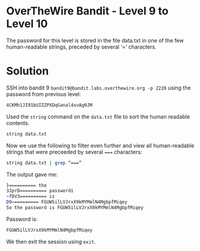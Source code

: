 # OverTheWire Bandit - Level 9 to Level 10
The password for this level is stored in the file data.txt in one of the few human-readable strings, preceded by several ‘=’ characters.
# Solution
SSH into bandit 9 `bandit9@bandit.labs.overthewire.org -p 2220` using the password from previous level:
```bash
4CKMh1JI91bUIZZPXDqGanal4xvAg0JM
```

 Used the `string` command on the `data.txt` file to sort the human readable contents.

 ```bash
string data.txt
```
Now we use the following to filter even further and view all human-readable strings that were preceeded by several `===` characters:
```bash
string data.txt | grep “===” 
```

The output gave me:
```bash
}========== the
3JprD========== passwordi
~fDV3========== is
D9========== FGUW5ilLVJrxX9kMYMmlN4MgbpfMiqey
So the password is FGUW5ilLVJrxX9kMYMmlN4MgbpfMiqey

```
Password is:

 ```bash
FGUW5ilLVJrxX9kMYMmlN4MgbpfMiqey
```

We then exit the session using `exit`.


